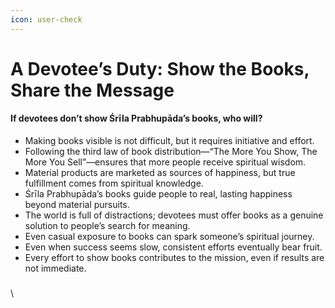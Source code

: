 ```yaml
---
icon: user-check
---
```


# A Devotee’s Duty: Show the Books, Share the Message

#### If devotees don’t show Śrīla Prabhupāda’s books, who will?

* Making books visible is not difficult, but it requires initiative and effort.
* Following the third law of book distribution—“The More You Show, The More You Sell”—ensures that more people receive spiritual wisdom.
* Material products are marketed as sources of happiness, but true fulfillment comes from spiritual knowledge.
* Śrīla Prabhupāda’s books guide people to real, lasting happiness beyond material pursuits.
* The world is full of distractions; devotees must offer books as a genuine solution to people’s search for meaning.
* Even casual exposure to books can spark someone’s spiritual journey.
* Even when success seems slow, consistent efforts eventually bear fruit.
* Every effort to show books contributes to the mission, even if results are not immediate.

### &#x20;

\


